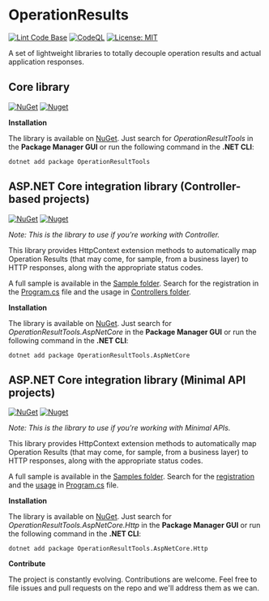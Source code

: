 # OperationResults

[![Lint Code Base](https://github.com/marcominerva/OperationResults/actions/workflows/linter.yml/badge.svg)](https://github.com/marcominerva/OperationResults/actions/workflows/linter.yml)
[![CodeQL](https://github.com/marcominerva/OperationResults/actions/workflows/codeql.yml/badge.svg)](https://github.com/marcominerva/OperationResults/actions/workflows/codeql.yml)
[![License: MIT](https://img.shields.io/badge/License-MIT-yellow.svg)](https://github.com/marcominerva/OperationResultTools/blob/master/LICENSE)

A set of lightweight libraries to totally decouple operation results and actual application responses.

## Core library

[![NuGet](https://img.shields.io/nuget/v/OperationResultTools.svg?style=flat-square)](https://www.nuget.org/packages/OperationResultTools)
[![Nuget](https://img.shields.io/nuget/dt/OperationResultTools)](https://www.nuget.org/packages/OperationResultTools)

**Installation**

The library is available on [NuGet](https://www.nuget.org/packages/OperationResultTools). Just search for *OperationResultTools* in the **Package Manager GUI** or run the following command in the **.NET CLI**:

    dotnet add package OperationResultTools

## ASP.NET Core integration library (Controller-based projects)

[![NuGet](https://img.shields.io/nuget/v/OperationResultTools.AspNetCore.svg?style=flat-square)](https://www.nuget.org/packages/OperationResultTools.AspNetCore)
[![Nuget](https://img.shields.io/nuget/dt/OperationResultTools.AspNetCore)](https://www.nuget.org/packages/OperationResultTools.AspNetCore)

_Note: This is the library to use if you're working with Controller._

This library provides HttpContext extension methods to automatically map Operation Results (that may come, for sample, from a business layer) to HTTP responses, along with the appropriate status codes.

A full sample is available in the [Sample folder](https://github.com/marcominerva/OperationResults/tree/master/samples). Search for the registration in the [Program.cs](https://github.com/marcominerva/OperationResults/blob/master/samples/Controllers/OperationResults.Sample/Program.cs#L24-L40) file and the usage in [Controllers folder](https://github.com/marcominerva/OperationResults/tree/master/samples/Controllers/OperationResults.Sample/Controllers).

**Installation**

The library is available on [NuGet](https://www.nuget.org/packages/OperationResultTools.AspNetCore). Just search for *OperationResultTools.AspNetCore* in the **Package Manager GUI** or run the following command in the **.NET CLI**:

    dotnet add package OperationResultTools.AspNetCore

## ASP.NET Core integration library (Minimal API projects)

[![NuGet](https://img.shields.io/nuget/v/OperationResultTools.AspNetCore.Http.svg?style=flat-square)](https://www.nuget.org/packages/OperationResultTools.AspNetCore.Http)
[![Nuget](https://img.shields.io/nuget/dt/OperationResultTools.AspNetCore.Http)](https://www.nuget.org/packages/OperationResultTools.AspNetCore.Http)

_Note: This is the library to use if you're working with Minimal APIs._

This library provides HttpContext extension methods to automatically map Operation Results (that may come, for sample, from a business layer) to HTTP responses, along with the appropriate status codes.

A full sample is available in the [Samples folder](https://github.com/marcominerva/OperationResults/tree/master/samples). Search for the [registration](https://github.com/marcominerva/OperationResults/blob/master/samples/MinimalApis/OperationResults.Sample/Program.cs#L23-L35) and the [usage](https://github.com/marcominerva/OperationResults/blob/master/samples/MinimalApis/OperationResults.Sample/Program.cs#L51-L106) in [Program.cs](https://github.com/marcominerva/OperationResults/blob/master/samples/MinimalApis/OperationResults.Sample/Program.cs) file.

**Installation**

The library is available on [NuGet](https://www.nuget.org/packages/OperationResultTools.AspNetCore.Http). Just search for *OperationResultTools.AspNetCore.Http* in the **Package Manager GUI** or run the following command in the **.NET CLI**:

    dotnet add package OperationResultTools.AspNetCore.Http


**Contribute**

The project is constantly evolving. Contributions are welcome. Feel free to file issues and pull requests on the repo and we'll address them as we can.
